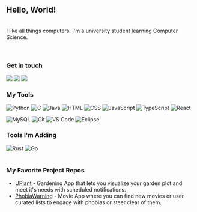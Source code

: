 ## Hello, World!
<br />
I like all things computers. I'm a university student learning Computer Science.
<br /><br /><br />

### Get in touch
[![](https://img.shields.io/badge/Gmail-D14836?style=for-the-badge&logo=gmail&logoColor=white)](mailto:bartoszjul@gmail.com)
[![](https://img.shields.io/badge/LinkedIn-0077B5?style=for-the-badge&logo=linkedin&logoColor=white)](https://linkedin.com/in/julianbartosz)
[![](https://img.shields.io/badge/portfolio-0A0A0A?style=for-the-badge&logo=dev.to&logoColor=white)]()<br />

### My Tools
![Python](https://img.shields.io/badge/Python-3776AB?&style=for-the-badge&logo=python&logoColor=white&logoWidth=15)
![C](https://img.shields.io/badge/C-00599C?&style=for-the-badge&logo=c&logoColor=white&logoWidth=20)
![Java](https://img.shields.io/badge/Java-ED8B00?&style=for-the-badge&logo=openjdk&logoWidth=15)
![HTML](https://img.shields.io/badge/HTML-239120?&style=for-the-badge&logo=html5&logoColor=white&logoWidth=20)
![CSS](https://img.shields.io/badge/CSS-239120?&style=for-the-badge&logo=css3&logoColor=white&logoWidth=30)
![JavaScript](https://img.shields.io/badge/-JavaScript-%23F7DF1C?&style=for-the-badge&logo=javascript&logoColor=000000&labelColor=%23F7DF1C&color=%23FFCE5A&logoWidth=15)
![TypeScript](https://img.shields.io/badge/-TypeScript-007ACC?&style=for-the-badge&logo=typescript&logoColor=white&logoWidth=15)
![React](https://img.shields.io/badge/-React-%23282C34?&style=for-the-badge&logo=react&logoWidth=18)

![MySQL](https://img.shields.io/badge/MySQL-005C84?&style=for-the-badge&logo=mysql&logoColor=white&logoWidth=18)
![Git](https://img.shields.io/badge/-Git-%23F05032?&style=for-the-badge&logo=git&logoColor=%23ffffff&logoWidth=18)
![VS Code](https://img.shields.io/badge/-VSCode-%23007ACC?&style=for-the-badge&logo=visual-studio-code&logoWidth=18)
![Eclipse](https://img.shields.io/badge/Eclipse-2C2255?&style=for-the-badge&logo=eclipse&logoColor=white&logoWidth=18)
<br />
### Tools I'm Adding
![Rust](https://img.shields.io/badge/Rust-000000?&style=for-the-badge&logo=rust&logoColor=white&logoWidth=18)
![Go](https://img.shields.io/badge/Go-00ADD8?&style=for-the-badge&logo=go&logoColor=white&logoWidth=18)
<br /><br />

### My Favorite Project Repos
* <a href="https://github.com/julianbartosz/UPlant">UPlant</a> - Gardening App that lets you visualize your garden plot and meet it's needs with scheduled notifications.
* <a href="https://github.com/julianbartosz/phobiawarning.com">PhobiaWarning</a> - Movie App where you can find new movies or user curated lists to engage with phobias or steer clear of them.
<br /><br />
